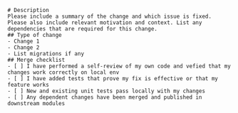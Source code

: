     # Description
    Please include a summary of the change and which issue is fixed. Please also include relevant motivation and context. List any dependencies that are required for this change.
    ## Type of change
    - Change 1
    - Change 2
    - List migrations if any
    ## Merge checklist
    - [ ] I have performed a self-review of my own code and vefied that my changes work correctly on local env
    - [ ] I have added tests that prove my fix is effective or that my feature works
    - [ ] New and existing unit tests pass locally with my changes
    - [ ] Any dependent changes have been merged and published in downstream modules